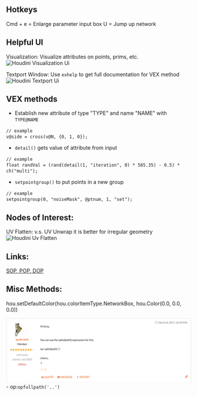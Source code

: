 ## Hotkeys

Cmd + e = Enlarge parameter input box
U = Jump up network

## Helpful UI

Visualization: Visualize attributes on points, prims, etc.
![Houdini Visualization Ui](houdini-visualization-ui.png)

Textport Window: Use `exhelp` to get full documentation for VEX method
![Houdini Textport Ui](houdini-textport-ui.png)

## VEX methods

- Establish new attribute of type "TYPE" and name "NAME" with `TYPE@NAME`

```vex
// example
v@side = cross(v@N, {0, 1, 0});
```

- `detail()` gets value of attribute from input

```vex
// example
float randVal = (rand(detail(1, "iteration", 0) * 585.35) - 0.5) * ch("multi");
```

- `setpointgroup()` to put points in a new group

```vex
// example
setpointgroup(0, "noiseMask", @ptnum, 1, "set");
```

## Nodes of Interest:

UV Flatten: v.s. UV Unwrap it is better for irregular geometry
![Houdini Uv Flatten](houdini-uv-flatten.png)

## Links:

[SOP, POP, DOP](https://www.reddit.com/r/Houdini/comments/t4agvh/sop_pop_dop_for_begginers/)

## Misc Methods:

hou.setDefaultColor(hou.colorItemType.NetworkBox, hou.Color(0.0, 0.0, 0.0))

![Screenshot%202025 07 04%20At%2012.53.10%20Pm](Screenshot%202025-07-04%20at%2012.53.10%20PM.png)- op:`opfullpath('..')`
